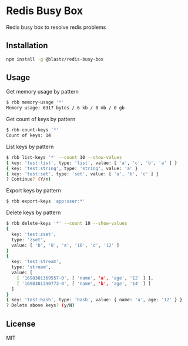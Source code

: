 # Redis Busy Box

Redis busy box to resolve redis problems

## Installation

```bash
npm install -g @blastz/redis-busy-box
```

## Usage

Get memory usage by pattern

```bash
$ rbb memory-usage '*'
Memory usage: 6317 bytes / 6 kb / 0 mb / 0 gb
```

Get count of keys by pattern

```bash
$ rbb count-keys '*'
Count of keys: 14
```

List keys by pattern

```bash
$ rbb list-keys '*' --count 10 --show-values
{ key: 'test:list', type: 'list', value: [ 'a', 'c', 'b', 'a' ] }
{ key: 'test:string', type: 'string', value: 'a' }
{ key: 'test:set', type: 'set', value: [ 'a', 'b', 'c' ] }
? Continue? (Y/n)
```

Export keys by pattern

```bash
$ rbb export-keys 'app:user:*'
```

Delete keys by pattern

```bash
$ rbb delete-keys '*' --count 10 --show-values
{
  key: 'test:zset',
  type: 'zset',
  value: [ 'b', '8', 'a', '10', 'c', '12' ]
}
{
  key: 'test:stream',
  type: 'stream',
  value: [
    [ '1698301369557-0', [ 'name', 'a', 'age', '12' ] ],
    [ '1698301390773-0', [ 'name', 'b', 'age', '14' ] ]
  ]
}
{ key: 'test:hash', type: 'hash', value: { name: 'a', age: '12' } }
? Delete above keys? (y/N)
```

## License

MIT
